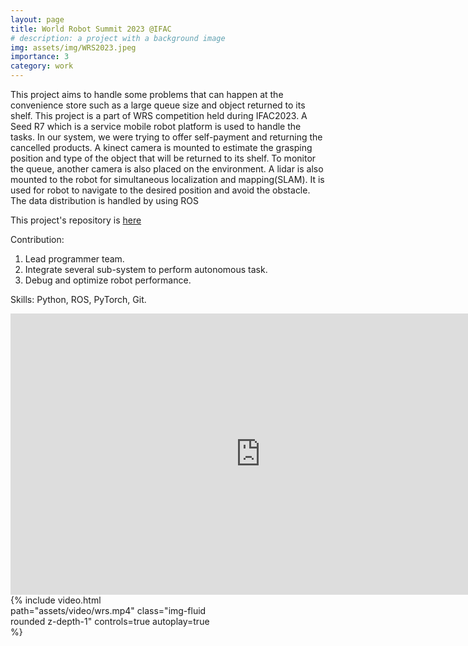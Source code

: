 ```yaml
---
layout: page
title: World Robot Summit 2023 @IFAC
# description: a project with a background image
img: assets/img/WRS2023.jpeg
importance: 3
category: work
---
```


This project aims to handle some problems that can
happen at the convenience store such as a large queue size and object returned to its shelf. This project is a part of
WRS competition held during IFAC2023. A Seed R7 which is a service mobile robot platform is used to handle the
tasks. In our system, we were trying to offer self-payment and returning the cancelled products. A kinect camera
is mounted to estimate the grasping position and type of the object that will be returned to its shelf. To monitor
the queue, another camera is also placed on the environment. A lidar is also mounted to the robot for simultaneous
localization and mapping(SLAM). It is used for robot to navigate to the desired position and avoid the obstacle. The
data distribution is handled by using ROS

This project's repository is [here](https://github.com/labiybafakh/WRS2023)

Contribution:
1. Lead programmer team.
2. Integrate several sub-system to perform autonomous task.
3. Debug and optimize robot performance.

Skills: Python, ROS, PyTorch, Git.

<div style="text-align: center;">
    <iframe width="800" height="450" src="https://www.youtube.com/embed/HdMWXK-xAiU?si=k0-4T3JyAXkzPr76" frameborder="0" allow="accelerometer; autoplay; clipboard-write; encrypted-media; gyroscope; picture-in-picture" allowfullscreen></iframe>
</div>

<div class="col-sm mt-3 mt-md-0 rotate-video" style="max-width: 320px;">
    {% include video.html path="assets/video/wrs.mp4" class="img-fluid rounded z-depth-1" controls=true autoplay=true %}
</div>